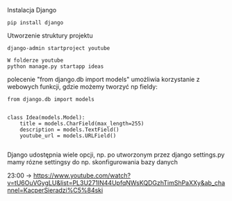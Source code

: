 Instalacja Django

```commandline
pip install django
```

Utworzenie struktury projektu
```commandline
django-admin startproject youtube
```


```commandline
W folderze youtube
python manage.py startapp ideas
```

polecenie "from django.db import models" umożliwia korzystanie z webowych funkcji, gdzie możemy tworzyć np fieldy:
```commandline
from django.db import models


class Idea(models.Model):
    title = models.CharField(max_length=255)
    description = models.TextField()
    youtube_url = models.URLField()
    
```

Django udostępnia wiele opcji, np. po utworzonym przez django settings.py mamy rózne settingsy do np. skonfigurowania bazy danych

23:00 -> https://www.youtube.com/watch?v=tU6OuVGygLU&list=PL3U271IN44UpfqNWsKQDGzhTimShPaXXy&ab_channel=KacperSieradzi%C5%84ski